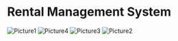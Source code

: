

# Rental Management System


![Picture1](https://github.com/user-attachments/assets/a8a4743e-01c2-462c-b328-10cec3bf9b56)
![Picture4](https://github.com/user-attachments/assets/613dcc88-164f-432a-8bd0-80903887250f)
![Picture3](https://github.com/user-attachments/assets/feaa60ca-34c8-46b5-87b6-141d0d341c55)
![Picture2](https://github.com/user-attachments/assets/78f5d104-3cdd-41d2-a15a-b49f5f48eb42)
